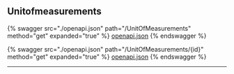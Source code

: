 ## Unitofmeasurements




{% swagger src="./openapi.json" path="/UnitOfMeasurements" method="get" expanded="true" %}
[openapi.json](./docs/openapi.json)
{% endswagger %}

{% swagger src="./openapi.json" path="/UnitOfMeasurements/{id}" method="get" expanded="true" %}
[openapi.json](./docs/openapi.json)
{% endswagger %}


---


